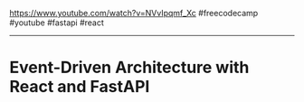 https://www.youtube.com/watch?v=NVvIpqmf_Xc
#freecodecamp  #youtube  #fastapi  #react 



----
# Event-Driven Architecture with React and FastAPI










